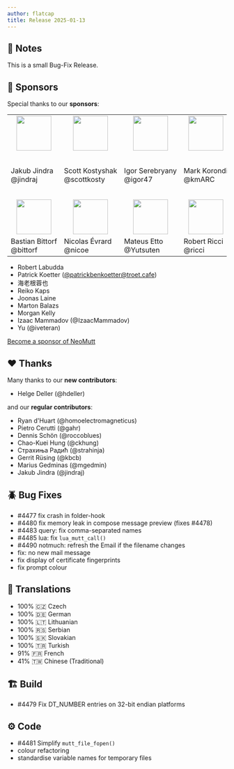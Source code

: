 ```yaml
---
author: flatcap
title: Release 2025-01-13
---
```


## :book: Notes

This is a small Bug-Fix Release.

## :gem: Sponsors

Special thanks to our **sponsors**:

<table>
  <tr>
    <td align="center"><a href="https://github.com/jindraj/"><img width="80" src="https://avatars.githubusercontent.com/u/1755070"></a></td>
    <td align="center"><a href="https://github.com/scottkosty/"><img width="80" src="https://avatars.githubusercontent.com/u/1149353"></a></td>
    <td align="center"><a href="https://github.com/igor47/"><img width="80" src="https://avatars.githubusercontent.com/u/200575"></a></td>
    <td align="center"><a href="https://github.com/kmARC/"><img width="80" src="https://avatars.githubusercontent.com/u/6640417"></a></td>
    <td align="left" colspan="2"><a href="https://www.blunix.com/"><img width="80" src="https://neomutt.org/images/sponsors/blunix.png"></a></td>
  </tr>
  <tr>
    <td>Jakub&nbsp;Jindra<br>@jindraj</td>
    <td>Scott&nbsp;Kostyshak<br>@scottkosty</td>
    <td>Igor&nbsp;Serebryany<br>@igor47</td>
    <td>Mark&nbsp;Korondi<br>@kmARC</td>
    <td colspan="2">Blunix&nbsp;GmbH<br><a href="https://www.blunix.com/">Linux support company<br>from Berlin, Germany</a></td>
  </tr>
  <tr>
    <td align="center"><a href="https://github.com/bittorf"><img width="80" src="https://avatars.githubusercontent.com/u/198379"></a></td>
    <td align="center"><a href="https://github.com/nicoe"><img width="80" src="https://avatars.githubusercontent.com/u/44782"></a></td>
    <td align="center"><a href="https://github.com/Yutsuten"><img width="80" src="https://avatars.githubusercontent.com/u/7322925"></a></td>
    <td align="center"><a href="https://github.com/ricci"><img width="80" src="https://avatars.githubusercontent.com/u/829847"></a></td>
    <td align="left" colspan="2"><a href="https://github.com/terminaldweller"><img width="80" src="https://avatars.githubusercontent.com/u/20871975"></a></td>
  </tr>
  <tr>
    <td>Bastian&nbsp;Bittorf<br>@bittorf</td>
    <td>Nicolas&nbsp;Évrard<br>@nicoe</td>
    <td>Mateus&nbsp;Etto<br>@Yutsuten</td>
    <td>Robert Ricci<br>@ricci</td>
    <td>Farzad Sadeghi<br>@terminaldweller</td>
  </tr>
</table>

- Robert Labudda
- Patrick Koetter ([@patrickbenkoetter@troet.cafe](https://troet.cafe/@patrickbenkoetter))
- 海老根蓉也
- Reiko Kaps
- Joonas Laine
- Marton Balazs
- Morgan Kelly
- Izaac Mammadov (@IzaacMammadov)
- Yu (@iveteran)

[Become a sponsor of NeoMutt](https://neomutt.org/sponsor)

## :heart: Thanks

Many thanks to our **new contributors**:

- Helge Deller (@hdeller)

and our **regular contributors**:

- Ryan d'Huart (@homoelectromagneticus)
- Pietro Cerutti (@gahr)
- Dennis Schön (@roccoblues)
- Chao-Kuei Hung (@ckhung)
- Страхиња Радић (@strahinja)
- Gerrit Rüsing (@kbcb)
- Marius Gedminas (@mgedmin)
- Jakub Jindra (@jindraj)

## :beetle: Bug Fixes

- #4477 fix crash in folder-hook
- #4480 fix memory leak in compose message preview (fixes #4478)
- #4483 query: fix comma-separated names
- #4485 lua: fix `lua_mutt_call()`
- #4490 notmuch: refresh the Email if the filename changes
- fix: no new mail message
- fix display of certificate fingerprints
- fix prompt colour

## :black_flag: Translations

- 100% :czech_republic: Czech
- 100% :de: German
- 100% :lithuania: Lithuanian
- 100% :serbia: Serbian
- 100% :slovakia: Slovakian
- 100% :tr: Turkish
- 91% :fr: French
- 41% :taiwan: Chinese (Traditional)

## :building_construction: Build

- #4479 Fix DT_NUMBER entries on 32-bit endian platforms

## :gear: Code

- #4481 Simplify `mutt_file_fopen()`
- colour refactoring
- standardise variable names for temporary files
